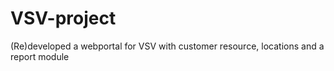 # VSV-project
(Re)developed a webportal for VSV with customer resource, locations and a report module
